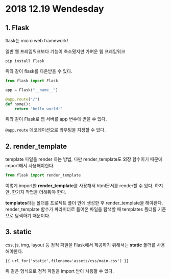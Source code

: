 # 2018 12.19 Wendesday

## 1. Flask

flask는 micro web framework!

일반 웹 프레임워크보다 기능이 축소됐지만 가벼운 웹 프레임워크

```
pip install Flask
```

위와 같이 flask를 다운받을 수 있다.

```python
from flask import Flask

app = Flask("__name__")

@app.route("/")
def home():
    return "hello world!"
```

위와 같이 Flask로 웹 서버를 app 변수에 받을 수 있다.

`@app.route` 데코레이션으로 라우팅을 지정할 수 있다.

## 2. render_template

template 파일을 render 하는 방법, 다만 render_template도 외장 함수이기 때문에 import해서 사용해야한다.

```python
from flask import render_template 
```

이렇게 import한 **render_template**를 사용해서 html문서를 render할 수 있다. 하지만, 한가지 작업을 더해줘야 한다.

**templates**라는 폴더를 프로젝트 폴더 안에 생성한 후 render_template을 해야한다. render_template 함수가 파라미터로 들어온 파일을 탐색할 때 templates 폴더를 기준으로 탐색하기 때문이다.

## 3. static

css, js, img, layout 등 정적 파일을 Flask에서 제공하기 위해서는 **static** 폴더를 사용해야한다.

```
{{ url_for('static',filename='assets/css/main.css') }}
```

위 같은 형식으로 정적 파일을 import 받아 사용할 수 있다.
